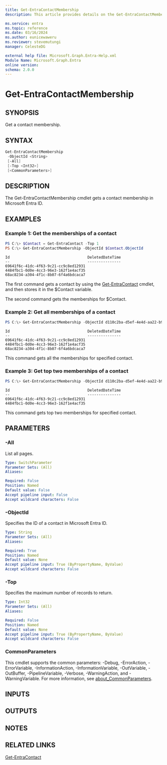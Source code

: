 ```yaml
---
title: Get-EntraContactMembership
description: This article provides details on the Get-EntraContactMembership command.

ms.service: entra
ms.topic: reference
ms.date: 03/16/2024
ms.author: eunicewaweru
ms.reviewer: stevemutungi
manager: CelesteDG

external help file: Microsoft.Graph.Entra-Help.xml
Module Name: Microsoft.Graph.Entra
online version:
schema: 2.0.0
---
```


# Get-EntraContactMembership

## SYNOPSIS
Get a contact membership.

## SYNTAX

```powershell
Get-EntraContactMembership 
 -ObjectId <String> 
 [-All] 
 [-Top <Int32>] 
 [<CommonParameters>]
```

## DESCRIPTION
The Get-EntraContactMembership cmdlet gets a contact membership in Microsoft Entra ID.

## EXAMPLES

### Example 1: Get the memberships of a contact
```powershell
PS C:\> $Contact = Get-EntraContact -Top 1
PS C:\> Get-EntraContactMembership -ObjectId $Contact.ObjectId
```

```output
Id                                   DeletedDateTime
--                                   ---------------
69641f6c-41dc-4f63-9c21-cc9c8ed12931
4484fbc1-0d0e-4cc3-96e3-162f1e4acf35
68ac8234-a304-4f1c-8b07-6f4a6bdcaca7
```

The first command gets a contact by using the [Get-EntraContact](./Get-EntraContact.md) cmdlet, and then stores it in the $Contact variable.  

The second command gets the memberships for $Contact.  

### Example 2: Get all memberships of a contact
```powershell
PS C:\> Get-EntraContactMembership -ObjectId d110c2ba-d5ef-4e4d-aa22-b964ba966895 -All
```

```output
Id                                   DeletedDateTime
--                                   ---------------
69641f6c-41dc-4f63-9c21-cc9c8ed12931
4484fbc1-0d0e-4cc3-96e3-162f1e4acf35
68ac8234-a304-4f1c-8b07-6f4a6bdcaca7
```

This command gets all the memberships for specified contact.

### Example 3: Get top two memberships of a contact
```powershell
PS C:\> Get-EntraContactMembership -ObjectId d110c2ba-d5ef-4e4d-aa22-b964ba966895 -Top 2
```

```output
Id                                   DeletedDateTime
--                                   ---------------
69641f6c-41dc-4f63-9c21-cc9c8ed12931
4484fbc1-0d0e-4cc3-96e3-162f1e4acf35
```

This command gets top two memberships for specified contact.

## PARAMETERS

### -All
List all pages.

```yaml
Type: SwitchParameter
Parameter Sets: (All)
Aliases:

Required: False
Position: Named
Default value: False
Accept pipeline input: False
Accept wildcard characters: False
```
### -ObjectId
Specifies the ID of a contact in Microsoft Entra ID.

```yaml
Type: String
Parameter Sets: (All)
Aliases:

Required: True
Position: Named
Default value: None
Accept pipeline input: True (ByPropertyName, ByValue)
Accept wildcard characters: False
```

### -Top
Specifies the maximum number of records to return.

```yaml
Type: Int32
Parameter Sets: (All)
Aliases:

Required: False
Position: Named
Default value: None
Accept pipeline input: True (ByPropertyName, ByValue)
Accept wildcard characters: False
```

### CommonParameters
This cmdlet supports the common parameters: -Debug, -ErrorAction, -ErrorVariable, -InformationAction, -InformationVariable, -OutVariable, -OutBuffer, -PipelineVariable, -Verbose, -WarningAction, and -WarningVariable. For more information, see [about_CommonParameters](https://go.microsoft.com/fwlink/?LinkID=113216).

## INPUTS

## OUTPUTS

## NOTES

## RELATED LINKS

[Get-EntraContact](Get-EntraContact.md)